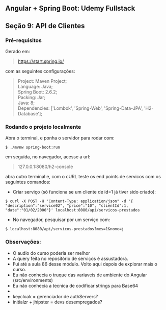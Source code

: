 ## Angular + Spring Boot: Udemy Fullstack
## Seção 9: API de Clientes

### Pré-requisitos
Gerado em:
> https://start.spring.io/

com as seguintes configurações:
> Project: Maven Project;<br>
> Language: Java;<br>
> Spring Boot: 2.6.2;<br>
> Packing: Jar;<br>
> Java: 8;<br>
> Dependencies: ['Lombok', 'Spring-Web', 'Spring-Data-JPA', 'H2-Database'];<br>

### Rodando o projeto localmente

Abra o terminal, e ponha o servidor para rodar com:
```
$ ./mvnw spring-boot:run
```
em seguida, no navegador, acesse a url:
> 127.0.0.1:8080/h2-console

abra outro terminal e, com o cURL teste os end points de servicos com os seguintes comandos:
+ Criar serviço (só funciona se um cliente de id=1 já tiver sido criado):
```
$ curl -X POST -H "Content-Type: application/json" -d '{ "description":"service02", "price":"10", "clientId":1, "date":"01/02/2000"}' localhost:8080/api/servicos-prestados
```
+ No navegador, pesquisar por um serviço com:
```
$ localhost:8080/api/servicos-prestados?mes=1&nome=j
```


### Observações:

+ O audio do curso poderia ser melhor
+ A query feita no repositório de serviços é assustadora.
+ Fui até a aula 86 desse módulo. Volto aqui depois de explorar mais o curso.
+ Eu não conhecia o truque das variaveis de ambiente do Angular (src/environments)
+ Eu não conhecia a tecnica de codificar strings para Base64
+ 
+ keycloak = gerenciador de authServers?
+ initialzr + jhipster = devs desempregados?